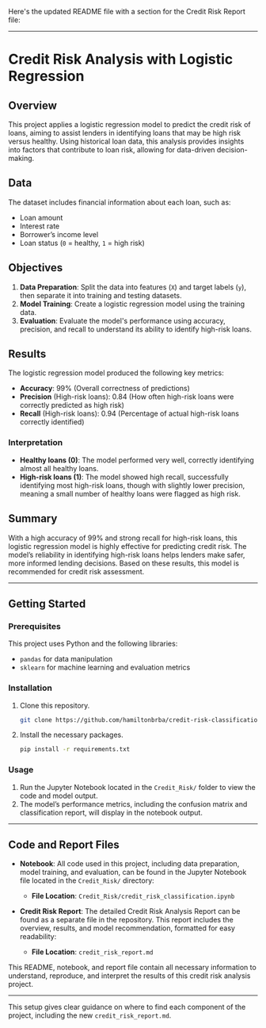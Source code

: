 Here's the updated README file with a section for the Credit Risk Report file:

---

# Credit Risk Analysis with Logistic Regression

## Overview

This project applies a logistic regression model to predict the credit risk of loans, aiming to assist lenders in identifying loans that may be high risk versus healthy. Using historical loan data, this analysis provides insights into factors that contribute to loan risk, allowing for data-driven decision-making.

## Data

The dataset includes financial information about each loan, such as:
- Loan amount
- Interest rate
- Borrower’s income level
- Loan status (`0` = healthy, `1` = high risk)

## Objectives

1. **Data Preparation**: Split the data into features (`X`) and target labels (`y`), then separate it into training and testing datasets.
2. **Model Training**: Create a logistic regression model using the training data.
3. **Evaluation**: Evaluate the model's performance using accuracy, precision, and recall to understand its ability to identify high-risk loans.

## Results

The logistic regression model produced the following key metrics:

- **Accuracy**: 99% (Overall correctness of predictions)
- **Precision** (High-risk loans): 0.84 (How often high-risk loans were correctly predicted as high risk)
- **Recall** (High-risk loans): 0.94 (Percentage of actual high-risk loans correctly identified)

### Interpretation

- **Healthy loans (0)**: The model performed very well, correctly identifying almost all healthy loans.
- **High-risk loans (1)**: The model showed high recall, successfully identifying most high-risk loans, though with slightly lower precision, meaning a small number of healthy loans were flagged as high risk.

## Summary

With a high accuracy of 99% and strong recall for high-risk loans, this logistic regression model is highly effective for predicting credit risk. The model’s reliability in identifying high-risk loans helps lenders make safer, more informed lending decisions. Based on these results, this model is recommended for credit risk assessment.

---

## Getting Started

### Prerequisites

This project uses Python and the following libraries:
- `pandas` for data manipulation
- `sklearn` for machine learning and evaluation metrics

### Installation

1. Clone this repository.
   ```bash
   git clone https://github.com/hamiltonbrba/credit-risk-classification.git
   ```
2. Install the necessary packages.
   ```bash
   pip install -r requirements.txt
   ```

### Usage

1. Run the Jupyter Notebook located in the `Credit_Risk/` folder to view the code and model output.
2. The model’s performance metrics, including the confusion matrix and classification report, will display in the notebook output.

---

## Code and Report Files

- **Notebook**: All code used in this project, including data preparation, model training, and evaluation, can be found in the Jupyter Notebook file located in the `Credit_Risk/` directory:
  - **File Location**: `Credit_Risk/credit_risk_classification.ipynb`
  
- **Credit Risk Report**: The detailed Credit Risk Analysis Report can be found as a separate file in the repository. This report includes the overview, results, and model recommendation, formatted for easy readability:
  - **File Location**: `credit_risk_report.md`

This README, notebook, and report file contain all necessary information to understand, reproduce, and interpret the results of this credit risk analysis project.

--- 

This setup gives clear guidance on where to find each component of the project, including the new `credit_risk_report.md`.
